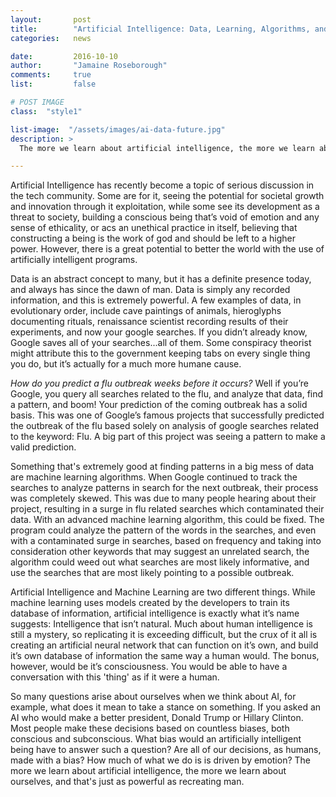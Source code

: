 ```yaml
---
layout:       post
title:        "Artificial Intelligence: Data, Learning, Algorithms, and an Opinion"
categories:   news

date:         2016-10-10
author:       "Jamaine Roseborough"
comments:     true
list:		  false

# POST IMAGE
class:  "style1"                         

list-image:  "/assets/images/ai-data-future.jpg"       
description: >                                 
  The more we learn about artificial intelligence, the more we learn about ourselves, and that's just as powerful as recreating man.

---
```

Artificial Intelligence has recently become a topic of serious discussion in the tech community. Some are for it, seeing the potential for societal growth and innovation through it exploitation, while some see its development as a threat to society, building a conscious being that’s void of emotion and any sense of ethicality, or acs an unethical practice in itself, believing that constructing a being is the work of god and should be left to a higher power. However, there is a great potential to better the world with the use of artificially intelligent programs. 

Data is an abstract concept to many, but it has a definite presence today, and always has since the dawn of man. Data is simply any recorded information, and this is extremely powerful. A few examples of data, in evolutionary order, include cave paintings of animals, hieroglyphs documenting rituals, renaissance scientist recording results of their experiments, and now your google searches. If you didn’t already know, Google saves all of your searches...all of them. Some conspiracy theorist might attribute this to the government keeping tabs on every single thing you do, but it’s actually for a much more humane cause.

<i> How do you predict a flu outbreak weeks before it occurs? </i> Well if you’re Google, you query all searches related to the flu, and analyze that data, find a pattern, and boom! Your prediction of the coming outbreak has a solid basis. This was one of Google’s famous projects that successfully predicted the outbreak of the flu based solely on analysis of google searches related to the keyword: Flu. A big part of this project was seeing a pattern to make a valid prediction. 

Something that's extremely good at finding patterns in a big mess of data are machine learning algorithms. When Google continued to track the searches to analyze patterns in search for the next outbreak, their process was completely skewed. This was due to many people hearing about their project, resulting in a surge in flu related searches which contaminated their data. With an advanced machine learning algorithm, this could be fixed. The program could analyze the pattern of the words in the searches, and even with a contaminated surge in searches, based on frequency and taking into consideration other keywords that may suggest an unrelated search, the algorithm could weed out what searches are most likely informative, and use the searches that are most likely pointing to a possible outbreak.  

Artificial Intelligence and Machine Learning are two different things. While machine learning uses models created by the developers to train its database of information, artificial intelligence is exactly what it’s name suggests: Intelligence that isn’t natural. Much about human intelligence is still a mystery, so replicating it is exceeding difficult, but the crux of it all is creating an artificial neural network that can function on it’s own, and build it’s own database of information the same way a human would. The bonus, however, would be it’s consciousness. You would be able to have a conversation with this 'thing' as if it were a human. 

So many questions arise about ourselves when we think about AI, for example, what does it mean to take a stance on something. If you asked an AI who would make a better president, Donald Trump or Hillary Clinton. Most people make these decisions based on countless biases, both conscious and subconscious. What bias would an artificially intelligent being have to answer such a question? Are all of our decisions, as humans, made with a bias? How much of what we do is is driven by emotion?  The more we learn about artificial intelligence, the more we learn about ourselves, and that's just as powerful as recreating man.
